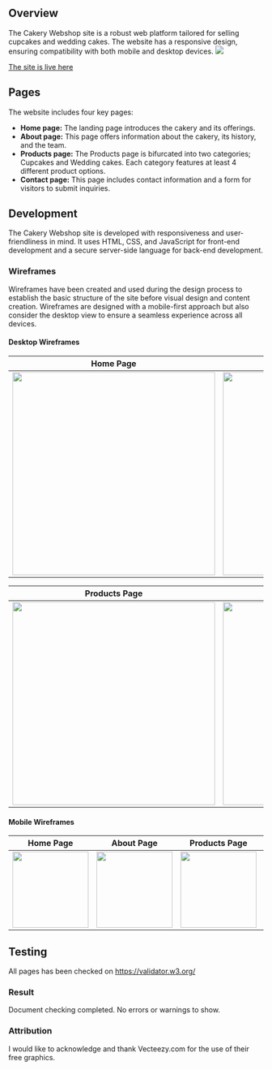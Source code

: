 ## Overview
The Cakery Webshop site is a robust web platform tailored for selling cupcakes and wedding cakes. The website has a responsive design, ensuring compatibility with both mobile and desktop devices.
<img src="https://www.binarymonk.online/presentation.png">

[The site is live here](https://hypergeek-dev.github.io/cakery-webshop/index.html)

## Pages
The website includes four key pages:

- **Home page:** The landing page introduces the cakery and its offerings.
- **About page:** This page offers information about the cakery, its history, and the team.
- **Products page:** The Products page is bifurcated into two categories; Cupcakes and Wedding cakes. Each category features at least 4 different product options.
- **Contact page:** This page includes contact information and a form for visitors to submit inquiries.

## Development

The Cakery Webshop site is developed with responsiveness and user-friendliness in mind. It uses HTML, CSS, and JavaScript for front-end development and a secure server-side language for back-end development.

### Wireframes

Wireframes have been created and used during the design process to establish the basic structure of the site before visual design and content creation. Wireframes are designed with a mobile-first approach but also consider the desktop view to ensure a seamless experience across all devices.

#### Desktop Wireframes

Home Page | About Page
--- | ---
<img src="https://www.binarymonk.online/Wireframes/desktop_home.png" width="400"> | <img src="https://www.binarymonk.online/Wireframes/desktop_about.png" width="400">

Products Page | Contact Page
--- | ---
<img src="https://www.binarymonk.online/Wireframes/desktop_products.png" width="400"> | <img src="https://www.binarymonk.online/Wireframes/desktop_contact.png" width="400">

#### Mobile Wireframes

Home Page | About Page | Products Page | Contact Page
--- | --- | --- | ---
<img src="https://www.binarymonk.online/Wireframes/mobile_home.png" width="150"> | <img src="https://www.binarymonk.online/Wireframes/mobile_about.png" width="150"> | <img src="https://www.binarymonk.online/Wireframes/mobile_products.png" width="150"> | <img src="https://www.binarymonk.online/Wireframes/mobile_contact.png" width="150">

## Testing
All pages has been checked on https://validator.w3.org/

### Result
Document checking completed. No errors or warnings to show.

### Attribution
I would like to acknowledge and thank Vecteezy.com for the use of their free graphics.
